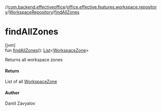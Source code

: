 //[com.backend.effectiveoffice](../../../index.md)/[office.effective.features.workspace.repository](../index.md)/[WorkspaceRepository](index.md)/[findAllZones](find-all-zones.md)

# findAllZones

[jvm]\
fun [findAllZones](find-all-zones.md)(): [List](https://kotlinlang.org/api/latest/jvm/stdlib/kotlin.collections/-list/index.html)&lt;[WorkspaceZone](../../office.effective.model/-workspace-zone/index.md)&gt;

Returns all workspace zones

#### Return

List of all [WorkspaceZone](../../office.effective.model/-workspace-zone/index.md)

#### Author

Daniil Zavyalov
